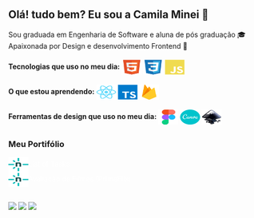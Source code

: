 ## Olá! tudo bem? Eu sou a Camila Minei 👋

Sou graduada em Engenharia de Software  e aluna de pós graduação 🎓<br>
Apaixonada por Design e desenvolvimento Frontend 🩷<br>

<div style="display: inline_block">
  <h4>Tecnologias que uso no meu dia: 
    <img align="center" alt="HTML" height="30" width="40" src="https://raw.githubusercontent.com/devicons/devicon/master/icons/html5/html5-original.svg">
    <img align="center" alt="CSS" height="30" width="40" src="https://raw.githubusercontent.com/devicons/devicon/master/icons/css3/css3-original.svg">
    <img align="center" alt="Js" height="30" width="40" src="https://raw.githubusercontent.com/devicons/devicon/master/icons/javascript/javascript-plain.svg">
  </h4>
  <h4>O que estou aprendendo: 
    <img align="center" alt="React" height="30" width="40" src="https://raw.githubusercontent.com/devicons/devicon/master/icons/react/react-original.svg">
    <img align="center" alt="React" height="30" width="40" src="https://raw.githubusercontent.com/devicons/devicon/master/icons/typescript/typescript-original.svg">
    <img align="center" alt="Firebase" height="30" width="40" src="https://raw.githubusercontent.com/devicons/devicon/master/icons/firebase/firebase-original.svg">
  </h4>
  <h4>Ferramentas de design que uso no meu dia: 
    <img align="center" alt="Figma" height="30" width="40" src="https://raw.githubusercontent.com/devicons/devicon/master/icons/figma/figma-original.svg">
    <img align="center" alt="Canva" height="30" width="40" src="https://raw.githubusercontent.com/devicons/devicon/master/icons/canva/canva-original.svg">
    <img align="center" alt="Canva" height="30" width="40" src="https://raw.githubusercontent.com/devicons/devicon/master/icons/inkscape/inkscape-original.svg">
  </h4>
</div>

##

### Meu Portifólio

<div style="display: inline_block">
  <a style="color:white; text-decoration:none" href="https://homolog-list-of-tasks.netlify.app" ><img align="center" alt="Netlify" height="30" width="40" src="https://raw.githubusercontent.com/devicons/devicon/master/icons/netlify/netlify-original.svg">List of Tasks</a><br>
  <a style="color:white; text-decoration:none" href="https://primeflix-filminhos.netlify.app/"><img align="center" alt="Netlify" height="30" width="40" src="https://raw.githubusercontent.com/devicons/devicon/master/icons/netlify/netlify-original.svg">Avaliação de Filmes (PrimeFlix)</a>
</div> 

##

<div style="display: inline_block">
  <a href="https://www.linkedin.com/in/camisminei/" target="_blank"><img src="https://img.shields.io/badge/-LinkedIn-%230077B5?style=for-the-badge&logo=linkedin&logoColor=white" target="_blank"></a> 
  <a href="" target="_blank"><img src="https://img.shields.io/badge/-Instagram-%23E4405F?style=for-the-badge&logo=instagram&logoColor=white" target="_blank"></a>
  <a href="" target="_blank"><img src="https://img.shields.io/badge/-Discord-7289DA?style=for-the-badge&logo=discord&logoColor=white" target="_blank"></a>
</div> 
